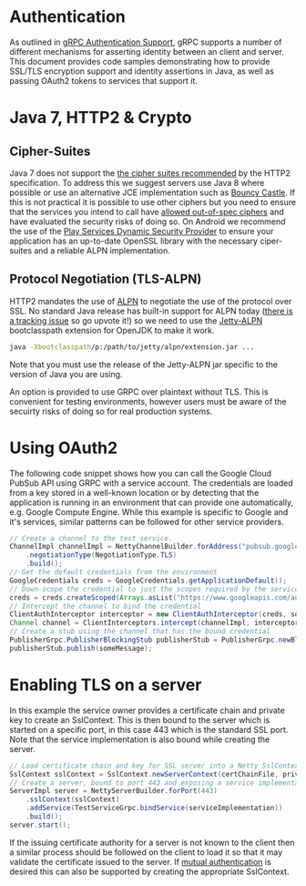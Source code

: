 # Authentication

As outlined in <a href="https://github.com/grpc/grpc-common/blob/master/grpc-auth-support.md">gRPC Authentication Support</a>, gRPC supports a number of different mechanisms for asserting identity between an client and server. This document provides code samples demonstrating how to provide SSL/TLS encryption support and identity assertions in Java, as well as passing OAuth2 tokens to services that support it.

# Java 7, HTTP2 & Crypto

## Cipher-Suites
Java 7 does not support the <a href="https://tools.ietf.org/html/draft-ietf-httpbis-http2-17#section-9.2.2">the cipher suites recommended</a> by the HTTP2 specification. To address this we suggest servers use Java 8 where possible or use an alternative JCE implementation such as <a href="https://www.bouncycastle.org/java.html">Bouncy Castle</a>. If this is not practical it is possible to use other ciphers but you need to ensure that the services you intend to call have <a href="https://github.com/grpc/grpc/issues/681">allowed out-of-spec ciphers</a> and have evaluated the security risks of doing so. On Android we recommend the use of the <a href="http://appfoundry.be/blog/2014/11/18/Google-Play-Services-Dynamic-Security-Provider/">Play Services Dynamic Security Provider</a> to ensure your application has an up-to-date OpenSSL library with the necessary ciper-suites and a reliable ALPN implementation.

## Protocol Negotiation (TLS-ALPN)
HTTP2 mandates the use of <a href="https://tools.ietf.org/html/draft-ietf-tls-applayerprotoneg-05">ALPN</a> to negotiate the use of the protocol over SSL. No standard Java release has built-in support for ALPN today (<a href="https://bugs.openjdk.java.net/browse/JDK-8051498">there is a tracking issue</a> so go upvote it!) so we need to use the <a href="https://github.com/jetty-project/jetty-alpn">Jetty-ALPN</a> bootclasspath extension for OpenJDK to make it work.

```sh
java -Xbootclasspath/p:/path/to/jetty/alpn/extension.jar ...
```

Note that you must use the release of the Jetty-ALPN jar specific to the version of Java you are using.

An option is provided to use GRPC over plaintext without TLS. This is convenient for testing environments, however users must be aware of the secuirty risks of doing so for real production systems.


# Using OAuth2

The following code snippet shows how you can call the Google Cloud PubSub API using GRPC with a service account. The credentials are loaded from a key stored in a well-known location or by detecting that the application is running in an environment that can provide one automatically, e.g. Google Compute Engine. While this example is specific to Google and it's services, similar patterns can be followed for other service providers.

```java
// Create a channel to the test service.
ChannelImpl channelImpl = NettyChannelBuilder.forAddress("pubsub.googleapis.com")
    .negotiationType(NegotiationType.TLS)
    .build();
// Get the default credentials from the environment
GoogleCredentials creds = GoogleCredentials.getApplicationDefault();
// Down-scope the credential to just the scopes required by the service
creds = creds.createScoped(Arrays.asList("https://www.googleapis.com/auth/pubsub"));
// Intercept the channel to bind the credential
ClientAuthInterceptor interceptor = new ClientAuthInterceptor(creds, someExecutor);
Channel channel = ClientInterceptors.intercept(channelImpl, interceptor);
// Create a stub using the channel that has the bound credential
PublisherGrpc.PublisherBlockingStub publisherStub = PublisherGrpc.newBlockingStub(channel);
publisherStub.publish(someMessage);
```


# Enabling TLS on a server

In this example the service owner provides a certificate chain and private key to create an SslContext. This is then bound to the server which is started on a specific port, in this case 443 which is the standard SSL port. Note that the service implementation is also bound while creating the server.


```java
// Load certificate chain and key for SSL server into a Netty SslContext
SslContext sslContext = SslContext.newServerContext(certChainFile, privateKeyFile);
// Create a server, bound to port 443 and exposing a service implementation
ServerImpl server = NettyServerBuilder.forPort(443)
    .sslContext(sslContext)
    .addService(TestServiceGrpc.bindService(serviceImplementation))
    .build();
server.start();
```

If the issuing certificate authority for a server is not known to the client then a similar process should be followed on the client to load it so that it may validate the certificate issued to the server. If <a href="http://en.wikipedia.org/wiki/Transport_Layer_Security#Client-authenticated_TLS_handshake">mutual authentication</a> is desired this can also be supported by creating the appropriate SslContext.
